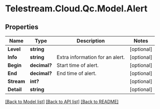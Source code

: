 # Telestream.Cloud.Qc.Model.Alert
## Properties

Name | Type | Description | Notes
------------ | ------------- | ------------- | -------------
**Level** | **string** |  | [optional] 
**Info** | **string** | Extra information for an alert. | [optional] 
**Begin** | **decimal?** | Start time of alert. | [optional] 
**End** | **decimal?** | End time of alert. | [optional] 
**Stream** | **int?** |  | [optional] 
**Detail** | **string** |  | [optional] 

[[Back to Model list]](../README.md#documentation-for-models) [[Back to API list]](../README.md#documentation-for-api-endpoints) [[Back to README]](../README.md)

